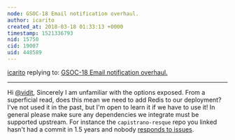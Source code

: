 ```yaml
---
node: GSOC-18 Email notification overhaul.
author: icarito
created_at: 2018-03-18 01:33:13 +0000
timestamp: 1521336793
nid: 15750
cid: 19007
uid: 448589
---
```




[icarito](../profile/icarito) replying to: [GSOC-18 Email notification overhaul.](../notes/vidit/02-16-2018/gsoc-18-email-notification-overhaul)

----
Hi [@vidit](/profile/vidit),
Sincerely I am unfamiliar with the options exposed. From a superficial read, does this mean we need to add Redis to our deployment? I've not used it in the past, but I'm open to learn it if we have to use it!
In general please make sure any dependencies we integrate must be supported upstream. For instance the `capistrano-resque` repo you linked hasn't had a commit in 1.5 years and nobody [responds to issues](https://github.com/sshingler/capistrano-resque/issues).